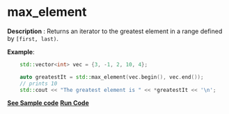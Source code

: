 # max_element

**Description** : Returns an iterator to the greatest element in a range defined by `[first, last)`.

**Example**:
```cpp
    std::vector<int> vec = {3, -1, 2, 10, 4};

    auto greatestIt = std::max_element(vec.begin(), vec.end()); 
    // prints 10
    std::cout << "The greatest element is " << *greatestIt << '\n';

```
**[See Sample code](snippets/vector/max_element.cpp)**
**[Run Code](https://rextester.com/MYCU8700)**